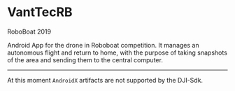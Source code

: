 # VantTecRB
RoboBoat 2019
  
  
Android App for the drone in Roboboat competition. It manages an autonomous flight and return to home, with the purpose of taking snapshots of the area and sending them to the central computer.

---

At this moment <code>AndroidX</code> artifacts are not supported by the DJI-Sdk.
  
